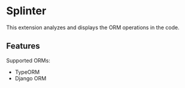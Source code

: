 # Splinter

This extension analyzes and displays the ORM operations in the code.

## Features

Supported ORMs:

- TypeORM
- Django ORM

<!-- ## Requirements

If you have any requirements or dependencies, add a section describing those and how to install and configure them. -->

